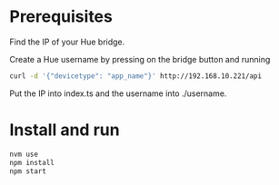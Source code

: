 # Prerequisites

Find the IP of your Hue bridge.

Create a Hue username by pressing on the bridge button and running

```sh
curl -d '{"devicetype": "app_name"}' http://192.168.10.221/api
```

Put the IP into index.ts and the username into ./username.

# Install and run 

```sh
nvm use
npm install
npm start
```